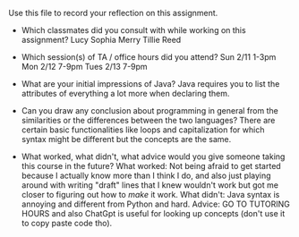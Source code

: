 Use this file to record your reflection on this assignment.

- Which classmates did you consult with while working on this assignment?
    Lucy
    Sophia
    Merry
    Tillie
    Reed

- Which session(s) of TA / office hours did you attend?
    Sun 2/11 1-3pm
    Mon 2/12 7-9pm
    Tues 2/13 7-9pm

- What are your initial impressions of Java?
Java requires you to list the attributes of everything a lot more when declaring them.

- Can you draw any conclusion about programming in general from the similarities or the differences between the two languages? 
There are certain basic functionalities like loops and capitalization for which syntax might be different but the concepts are the same.

- What worked, what didn't, what advice would you give someone taking this course in the future?
What worked: Not being afraid to get started because I actually know more than I think I do, and also just playing around with writing "draft" lines that I knew wouldn't work but got me closer to figuring out how to *make* it work.
What didn't: Java syntax is annoying and different from Python and hard.
Advice: GO TO TUTORING HOURS and also ChatGpt is useful for looking up concepts (don't use it to copy paste code tho).
